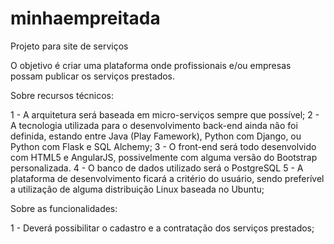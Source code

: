 # minhaempreitada
Projeto para site de serviços

O objetivo é criar uma plataforma onde profissionais e/ou empresas possam publicar os serviços prestados.

Sobre recursos técnicos:

  1 - A arquitetura será baseada em micro-serviços sempre que possível;
  2 - A tecnologia utilizada para o desenvolvimento back-end ainda não foi definida, estando entre Java (Play Famework), Python com Django, ou Python com Flask e SQL Alchemy;
  3 - O front-end será todo desenvolvido com HTML5 e AngularJS, possivelmente com alguma versão do Bootstrap personalizada.
  4 - O banco de dados utilizado será o PostgreSQL
  5 - A plataforma de desenvolvimento ficará a critério do usuário, sendo preferível a utilização de alguma distribuição Linux baseada no Ubuntu;


Sobre as funcionalidades:

1 - Deverá possibilitar o cadastro e a contratação dos serviços prestados;
